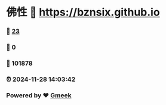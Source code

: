 # 佛性 :link: https://bznsix.github.io 
### :page_facing_up: [23](https://bznsix.github.io/tag.html) 
### :speech_balloon: 0 
### :hibiscus: 101878 
### :alarm_clock: 2024-11-28 14:03:42 
### Powered by :heart: [Gmeek](https://github.com/Meekdai/Gmeek)
